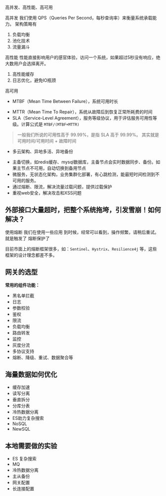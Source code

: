 高并发、高性能、高可用

高并发
我们使用 QPS（Queries Per Second，每秒查询率）来衡量系统承载能力。
架构策略有
1. 负载均衡
2. 池化技术
3. 流量漏斗

高性能
性能直接影响用户的感官体验，访问一个系统，如果超过5秒没有响应，绝大数用户会选择离开。
1. 高性能缓存
2. 日志优化，避免IO瓶颈

高可用
- MTBF（Mean Time Between Failure），系统可用时长
* MTTR（Mean Time To Repair），系统从故障后到恢复正常所耗费的时间
* SLA（Service-Level Agreement），服务等级协议，用于评估服务可用性等级。计算公式是 `MTBF/(MTBF+MTTR)`

> 一般我们所说的可用性高于 99.99%，是指 SLA 高于 99.99%。
   其实就是 可用时间/可用时间 + 故障时间


 - 多云架构、异地多活、异地备份
* 主备切换，如redis缓存、mysql数据库，主备节点会实时数据同步、备份。如果主节点不可用，自动切换到备用节点
* 微服务，无状态化架构，业务集群化部署，有心跳检测，能最短时间检测到不可用的服务。
* 通过熔断、限流，解决流量过载问题，提供过载保护
* 重视web安全，解决攻击和XSS问题



## 外部接口大量超时，把整个系统拖垮，引发雪崩！如何解决？

使用熔断
我们在使用一些应用 到时候，经常可以看到，操作频繁，请稍后重试。就是触发了 熔断保护了

目前市面上的熔断框架很多，如：`Sentinel`、`Hystrix`、`Resilience4j` 等，这些框架的设计理念都差不多。


## 网关的选型


**常用的组件功能：**

* 黑名单拦截
* 日志
* 参数校验
* 鉴权
* 限流
* 负载均衡
* 路由转发
* 监控
* 灰度分流
* 多协议支持
* 熔断、降级、重试、数据聚合等




## 海量数据如何优化

* 缓存加速
* 读写分离
* 垂直拆分
* 分库分表
* 冷热数据分离
* ES助力复杂搜索
* NoSQL
* NewSQL


## 本地需要做的实验

- ES 复杂搜索
- MQ
- 冷热数据分离
- 主从备份
- 网关配置
- 长连接配置

